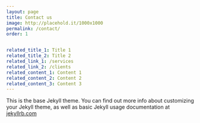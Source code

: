 ```yaml
---
layout: page
title: Contact us
image: http://placehold.it/1000x1000
permalink: /contact/
order: 1


related_title_1: Title 1
related_title_2: Title 2
related_link_1: /services
related_link_2: /clients
related_content_1: Content 1
related_content_2: Content 2
related_content_3: Content 3
---
```


This is the base Jekyll theme. You can find out more info about customizing your Jekyll theme, as well as basic Jekyll usage documentation at [jekyllrb.com](https://jekyllrb.com/)

